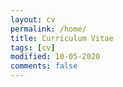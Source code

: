 ```yaml
---
layout: cv
permalink: /home/
title: Curriculum Vitae
tags: [cv]
modified: 10-05-2020
comments: false
---
```

